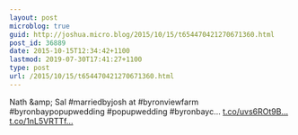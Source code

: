```yaml
---
layout: post
microblog: true
guid: http://joshua.micro.blog/2015/10/15/t654470421270671360.html
post_id: 36889
date: 2015-10-15T12:34:42+1100
lastmod: 2019-07-30T17:41:27+1100
type: post
url: /2015/10/15/t654470421270671360.html
---
```

Nath &amp;amp; Sal #marriedbyjosh at #byronviewfarm #byronbaypopupwedding #popupwedding #byronbayc… [t.co/uvs6ROt9B...](http://t.co/uvs6ROt9B5) [t.co/1nL5VRTTf...](http://t.co/1nL5VRTTfd)
